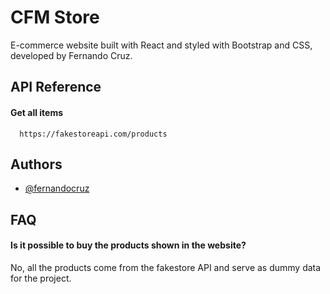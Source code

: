 
# CFM Store

E-commerce website built with React and styled with Bootstrap and CSS, developed by Fernando Cruz.



## API Reference

#### Get all items

```http
  https://fakestoreapi.com/products
```




## Authors

- [@fernandocruz](https://github.com/CruzFM)


## FAQ

#### Is it possible to buy the products shown in the website?

No, all the products come from the fakestore API and serve as dummy data for the project.